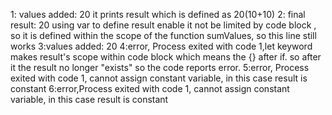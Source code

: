 1: values added: 20 
it prints result which is defined as 20(10+10)
2: final result: 20 
using var to define result enable it not be limited by code block , so it is defined within the scope of the function sumValues, so this line still works
3:values added: 20
4:error, Process exited with code 1,let keyword makes result's scope within code block which means the {} after if. so after it the result no longer "exists" so the code reports error.
5:error, Process exited with code 1, cannot assign constant variable, in this case result is constant
6:error,Process exited with code 1, cannot assign constant variable, in this case result is constant